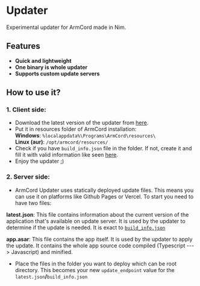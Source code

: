 # Updater
Experimental updater for ArmCord made in Nim.
## Features

- **Quick and lightweight** 
- **One binary is whole updater**
- **Supports custom update servers**
## How to use it?
### 1. Client side:
- Download the latest version of the updater from [here](https://github.com/ArmCord/Updater/releases/latest).
- Put it in resources folder of ArmCord installation:    
 **Windows**: `%localappdata%\Programs\ArmCord\resources\`   
 **Linux (aur)**: `/opt/armcord/resources/`   
 - Check if you have `build_info.json` file in the folder. If not, create it and fill it with valid information like seen [here](https://github.com/ArmCord/Updater/blob/main/examples/example_build_info.json).
 - Enjoy the updater ;)     
### 2. Server side:
- ArmCord Updater uses statically deployed update files. This means you can use it on platforms like Github Pages or Vercel. To start you need to have two files:    

**latest.json**: This file contains information about the current version of the application that's available on update server. It is used by the updater to determine if the update is needed. It is exact to [`build_info.json`](https://github.com/ArmCord/Updater/blob/main/examples/example_build_info.json)
    
**app.asar**: This file contains the app itself. It is used by the updater to apply the update. It contains the whole app source code compiled (Typescript ---> Javascript) and minified.
- Place the files in the folder you want to deploy which can be root directory. This becomes your new `update_endpoint` value for the `latest.json`**/**`build_info.json`